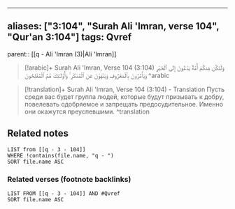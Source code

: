 
---
aliases: ["3:104", "Surah Ali 'Imran, verse 104", "Qur'an 3:104"]
tags: Qvref
---

parent:: [[q - Ali 'Imran (3)|Ali 'Imran]]

> [!arabic]+ Surah Ali 'Imran, Verse 104 (3:104)
> <span class="quran-arabic">وَلْتَكُن مِّنكُمْ أُمَّةٌ يَدْعُونَ إِلَى ٱلْخَيْرِ وَيَأْمُرُونَ بِٱلْمَعْرُوفِ وَيَنْهَوْنَ عَنِ ٱلْمُنكَرِ ۚ وَأُو۟لَـٰٓئِكَ هُمُ ٱلْمُفْلِحُونَ</span>
^arabic

> [!translation]+ Surah Ali 'Imran, Verse 104 (3:104) - Translation
> Пусть среди вас будет группа людей, которые будут призывать к добру, повелевать одобряемое и запрещать предосудительное. Именно они окажутся преуспевшими.
^translation



## Related notes
```dataview
LIST from [[q - 3 - 104]]
WHERE !contains(file.name, "q - ")
SORT file.name ASC
```

### Related verses (footnote backlinks)
```dataview
LIST FROM [[q - 3 - 104]] AND #Qvref
SORT file.name ASC
```

